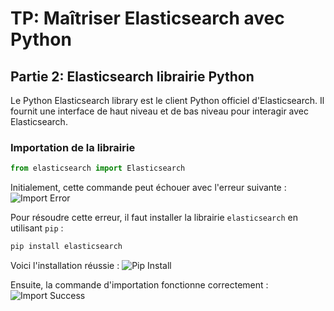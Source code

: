 # TP: Maîtriser Elasticsearch avec Python

## Partie 2: Elasticsearch librairie Python
Le Python Elasticsearch library est le client Python officiel d'Elasticsearch. Il fournit une interface de haut niveau et de bas niveau pour interagir avec Elasticsearch.

### Importation de la librairie
```python
from elasticsearch import Elasticsearch
```
Initialement, cette commande peut échouer avec l'erreur suivante :
![Import Error](https://github.com/votrecompte/votreprojet/images/import_error.png)

Pour résoudre cette erreur, il faut installer la librairie `elasticsearch` en utilisant `pip` :
```python
pip install elasticsearch
```
Voici l'installation réussie :
![Pip Install](https://github.com/votrecompte/votreprojet/images/pip_install.png)

Ensuite, la commande d'importation fonctionne correctement :
![Import Success](https://github.com/votrecompte/votreprojet/images/import_success.png)
